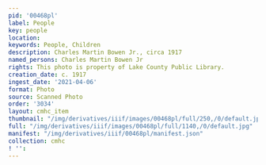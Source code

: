 ```yaml
---
pid: '00468pl'
label: People
key: people
location: 
keywords: People, Children
description: Charles Martin Bowen Jr., circa 1917
named_persons: Charles Martin Bowen Jr
rights: This photo is property of Lake County Public Library.
creation_date: c. 1917
ingest_date: '2021-04-06'
format: Photo
source: Scanned Photo
order: '3034'
layout: cmhc_item
thumbnail: "/img/derivatives/iiif/images/00468pl/full/250,/0/default.jpg"
full: "/img/derivatives/iiif/images/00468pl/full/1140,/0/default.jpg"
manifest: "/img/derivatives/iiif/00468pl/manifest.json"
collection: cmhc
! '': 
---
```

